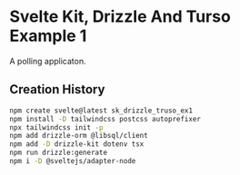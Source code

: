 # Svelte Kit, Drizzle And Turso Example 1

A polling applicaton.

## Creation History

```bash
npm create svelte@latest sk_drizzle_truso_ex1
npm install -D tailwindcss postcss autoprefixer
npx tailwindcss init -p
npm add drizzle-orm @libsql/client
npm add -D drizzle-kit dotenv tsx
npm run drizzle:generate
npm i -D @sveltejs/adapter-node
```
